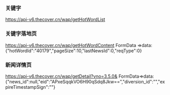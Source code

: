 ### 关键字

https://api-v6.thecover.cn/wap/getHotWordList

### 关键字落地页

https://api-v6.thecover.cn/wap/getHotWordContent
FormData =>data: {"hotWordId":"40179","pageSize":10,"lastNewsId":0,"reqType":0}

### 新闻详情页

https://api-v6.thecover.cn/wap/getDetail?vno=3.5.0&
FormData=>data: {"news_id":null,"eid":"APxeSqqkVO6H90qSdq8Jkw==","diversion_id":"","expireTimestampSign":""}
